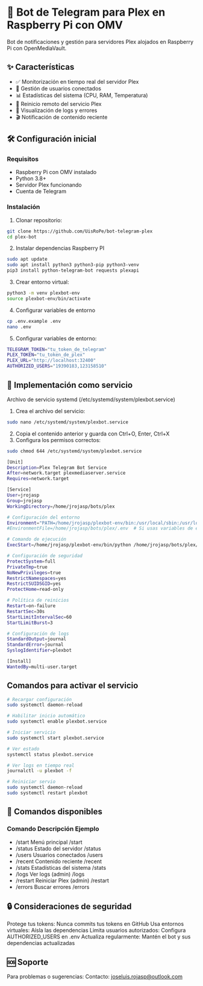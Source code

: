 # 🤖 Bot de Telegram para Plex en Raspberry Pi con OMV

Bot de notificaciones y gestión para servidores Plex alojados en Raspberry Pi con OpenMediaVault.

## ✨ Características

- ✅ Monitorización en tiempo real del servidor Plex  
- 👥 Gestión de usuarios conectados  
- 📊 Estadísticas del sistema (CPU, RAM, Temperatura)  
- 🔄 Reinicio remoto del servicio Plex  
- 📝 Visualización de logs y errores  
- 🎬 Notificación de contenido reciente  

## 🛠️ Configuración inicial

### Requisitos
- Raspberry Pi con OMV instalado  
- Python 3.8+  
- Servidor Plex funcionando  
- Cuenta de Telegram  

### Instalación

1. Clonar repositorio:
```bash
git clone https://github.com/UisRoPe/bot-telegram-plex
cd plex-bot
```

2. Instalar dependencias Raspberry PI
```bash
sudo apt update
sudo apt install python3 python3-pip python3-venv
pip3 install python-telegram-bot requests plexapi
```

3. Crear entorno virtual:
```bash
python3 -m venv plexbot-env
source plexbot-env/bin/activate
```

4. Configurar variables de entorno
```bash
cp .env.example .env
nano .env
```

5. Configurar variables de entorno:
```bash
TELEGRAM_TOKEN="tu_token_de_telegram"
PLEX_TOKEN="tu_token_de_plex"
PLEX_URL="http://localhost:32400"
AUTHORIZED_USERS="19390183,123158510"
```

## 🚀 Implementación como servicio
Archivo de servicio systemd (/etc/systemd/system/plexbot.service)

1. Crea el archivo del servicio:
```bash
sudo nano /etc/systemd/system/plexbot.service
```
2. Copia el contenido anterior y guarda con Ctrl+O, Enter, Ctrl+X
3. Configura los permisos correctos:
```bash
sudo chmod 644 /etc/systemd/system/plexbot.service
```

```bash
[Unit]
Description=Plex Telegram Bot Service
After=network.target plexmediaserver.service
Requires=network.target

[Service]
User=jrojasp
Group=jrojasp
WorkingDirectory=/home/jrojasp/bots/plex

# Configuración del entorno
Environment="PATH=/home/jrojasp/plexbot-env/bin:/usr/local/sbin:/usr/local/bin:/usr/sbin:/usr/bin:/sbin:/bin"
#EnvironmentFile=/home/jrojasp/bots/plex/.env  # Si usas variables de entorno

# Comando de ejecución
ExecStart=/home/jrojasp/plexbot-env/bin/python /home/jrojasp/bots/plex/plex_bot.py

# Configuración de seguridad
ProtectSystem=full
PrivateTmp=true
NoNewPrivileges=true
RestrictNamespaces=yes
RestrictSUIDSGID=yes
ProtectHome=read-only

# Política de reinicios
Restart=on-failure
RestartSec=30s
StartLimitIntervalSec=60
StartLimitBurst=3

# Configuración de logs
StandardOutput=journal
StandardError=journal
SyslogIdentifier=plexbot

[Install]
WantedBy=multi-user.target
```

## Comandos para activar el servicio
```bash
# Recargar configuración
sudo systemctl daemon-reload

# Habilitar inicio automático
sudo systemctl enable plexbot.service

# Iniciar servicio
sudo systemctl start plexbot.service

# Ver estado
systemctl status plexbot.service

# Ver logs en tiempo real
journalctl -u plexbot -f

# Reiniciar servio
sudo systemctl daemon-reload
sudo systemctl restart plexbot
```

## 📜 Comandos disponibles

### Comando Descripción Ejemplo
* /start    Menú principal  /start
* /status   Estado del servidor /status
* /users    Usuarios conectados /users
* /recent   Contenido reciente  /recent
* /stats    Estadísticas del sistema    /stats
* /logs Ver logs (admin)    /logs
* /restart  Reiniciar Plex (admin)  /restart
* /errors   Buscar errores  /errors


## 🔒 Consideraciones de seguridad
Protege tus tokens: Nunca commits tus tokens en GitHub
Usa entornos virtuales: Aísla las dependencias
Limita usuarios autorizados: Configura AUTHORIZED_USERS en .env
Actualiza regularmente: Mantén el bot y sus dependencias actualizadas

## 🆘 Soporte
Para problemas o sugerencias:
Contacto: joseluis.rojasp@outlook.com
